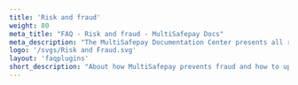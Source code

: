 ```yaml
---
title: 'Risk and fraud'
weight: 80
meta_title: "FAQ - Risk and fraud - MultiSafepay Docs"
meta_description: "The MultiSafepay Documentation Center presents all relevant information about our Plugins and API. You can also find support pages for payment methods, tools and general questions as well as the contact details of our Support and Integration Teams."
logo: '/svgs/Risk and Fraud.svg'
layout: 'faqplugins'
short_description: "About how MultiSafepay prevents fraud and how to update company information"
---
```

